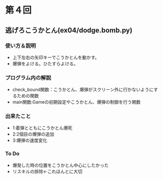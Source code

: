 # 第４回
## 逃げろこうかとん(ex04/dodge.bomb.py)
### 使い方＆説明
* 上下左右の矢印キーでこうかとんを動かす。
* 爆弾をよける。ひたすらよける。
### プログラム内の解説
* check_bound関数：こうかとん、爆弾がスクリーン外に行かないようにするための関数
* main関数:Gameの初期設定やこうかとん、爆弾の制御を行う関数
### 出来たこと
* 1:着弾とともにこうかとん爆死
* 2:2個目の爆弾の追加
* 3:爆弾の速度変化
### To Do
* 爆発した時の位置をこうかとん中心にしたかった
* リスキルの排除←これほんとに大切